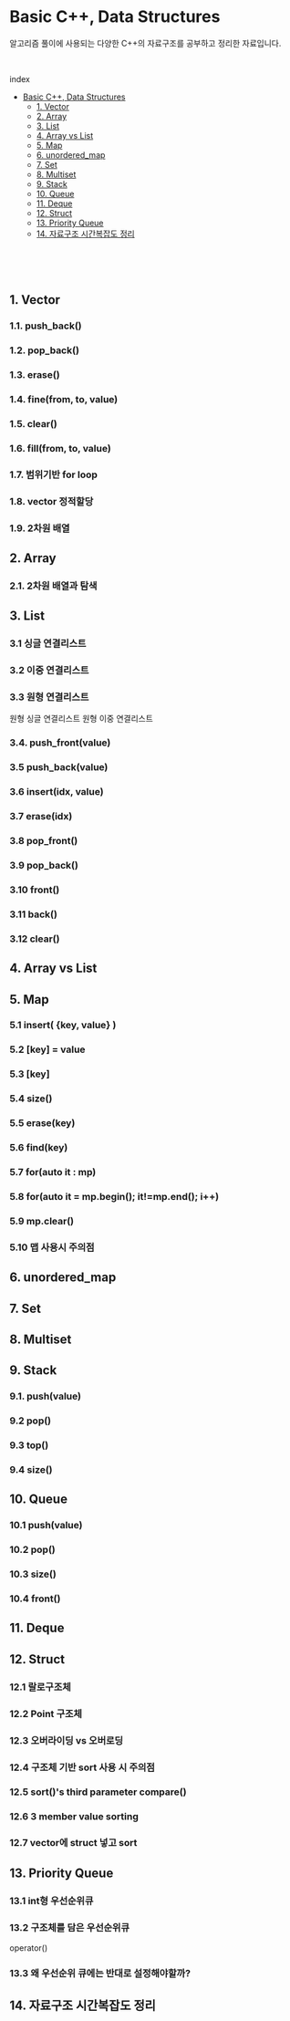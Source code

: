 # Basic C++, Data Structures

알고리즘 풀이에 사용되는 다양한 C++의 자료구조를 공부하고 정리한 자료입니다.

<br>

index

- [Basic C++, Data Structures](#basic-c-data-structures)
  - [1. Vector](#1-vector)
  - [2. Array](#2-array)
  - [3. List](#3-list)
  - [4. Array vs List](#4-array-vs-list)
  - [5. Map](#5-map)
  - [6. unordered\_map](#6-unordered_map)
  - [7. Set](#7-set)
  - [8. Multiset](#8-multiset)
  - [9. Stack](#9-stack)
  - [10. Queue](#10-queue)
  - [11. Deque](#11-deque)
  - [12. Struct](#12-struct)
  - [13. Priority Queue](#13-priority-queue)
  - [14. 자료구조 시간복잡도 정리](#14-자료구조-시간복잡도-정리)


<br>
<br>
<br>

## 1. Vector
### 1.1. push_back()
### 1.2. pop_back()
### 1.3. erase()
### 1.4. fine(from, to, value)
### 1.5. clear()
### 1.6. fill(from, to, value)
### 1.7. 범위기반 for loop
### 1.8. vector 정적할당
### 1.9. 2차원 배열

## 2. Array
### 2.1. 2차원 배열과 탐색

## 3. List
### 3.1 싱글 연결리스트
### 3.2 이중 연결리스트
### 3.3 원형 연결리스트
 원형 싱글 연결리스트
 원형 이중 연결리스트
### 3.4. push_front(value)
### 3.5 push_back(value)
### 3.6 insert(idx, value)
### 3.7 erase(idx)
### 3.8 pop_front()
### 3.9 pop_back()
### 3.10 front()
### 3.11 back()
### 3.12 clear()

## 4. Array vs List

## 5. Map
### 5.1 insert( {key, value} )
### 5.2 [key] = value
### 5.3 [key]
### 5.4 size()
### 5.5 erase(key)
### 5.6 find(key)
### 5.7 for(auto it : mp)
### 5.8 for(auto it = mp.begin(); it!=mp.end(); i++)
### 5.9 mp.clear()
### 5.10 맵 사용시 주의점

## 6. unordered_map

## 7. Set

## 8. Multiset

## 9. Stack
### 9.1. push(value)
### 9.2 pop()
### 9.3 top()
### 9.4 size()

## 10. Queue
### 10.1 push(value)
### 10.2 pop()
### 10.3 size()
### 10.4 front()

## 11. Deque

## 12. Struct
### 12.1 랄로구조체
### 12.2 Point 구조체
### 12.3 오버라이딩 vs 오버로딩
### 12.4 구조체 기반 sort 사용 시 주의점
### 12.5 sort()'s third parameter compare()
### 12.6 3 member value sorting
### 12.7 vector에 struct 넣고 sort

## 13. Priority Queue
### 13.1 int형 우선순위큐
### 13.2 구조체를 담은 우선순위큐
 operator()
### 13.3 왜 우선순위 큐에는 반대로 설정해야할까?

## 14. 자료구조 시간복잡도 정리